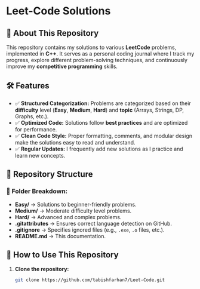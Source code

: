 # Leet-Code Solutions

## 📌 About This Repository
This repository contains my solutions to various **LeetCode** problems, implemented in **C++**. It serves as a personal coding journal where I track my progress, explore different problem-solving techniques, and continuously improve my **competitive programming** skills.

## 🛠 Features
- ✅ **Structured Categorization:** Problems are categorized based on their **difficulty** level (**Easy**, **Medium**, **Hard**) and **topic** (Arrays, Strings, DP, Graphs, etc.).
- ✅ **Optimized Code:** Solutions follow **best practices** and are optimized for performance.
- ✅ **Clean Code Style:** Proper formatting, comments, and modular design make the solutions easy to read and understand.
- ✅ **Regular Updates:** I frequently add new solutions as I practice and learn new concepts.

## 📂 Repository Structure


### 🔹 Folder Breakdown:
- **Easy/** → Solutions to beginner-friendly problems.
- **Medium/** → Moderate difficulty level problems.
- **Hard/** → Advanced and complex problems.
- **.gitattributes** → Ensures correct language detection on GitHub.
- **.gitignore** → Specifies ignored files (e.g., `.exe`, `.o` files, etc.).
- **README.md** → This documentation.

## 🚀 How to Use This Repository
1. **Clone the repository:**
   ```bash
   git clone https://github.com/tabishfarhan7/Leet-Code.git
